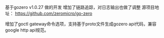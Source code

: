 基于gozero v1.0.27 做的开发
增加了链路追踪，对日志输出也做了调整
源项目地址： https://github.com/zeromicro/go-zero

增加了goctl gateway命令选项，支持基于proto文件生成gozero api代码，兼容google http api规范。

